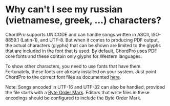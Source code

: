 # Why can't I see my russian (vietnamese, greek, ...) characters?

ChordPro supports UNICODE and can handle songs written in ASCII, ISO-8859.1 (Latin-1), and UTF-8. But when it comes to producing PDF output, the actual characters (glyphs) that can be shown are limited to the glyphs that are included in the font that is used. By default, ChordPro uses PDF core fonts and these contain only glyphs for Western languages.

To show other characters, you need to use fonts that have them. Fortunately, these fonts are already installed on your system. Just point ChordPro to the correct font files as documented [here](ChordPro-Configuration-PDF.html#fonts).

Note: Songs encoded in UTF-16 and UTF-32 can also be handled, provided the file starts with a [Byte Order Mark](https://en.wikipedia.org/wiki/Byte_order_mark). Editors that write files in these encodings should be configured to include the Byte Order Mark.